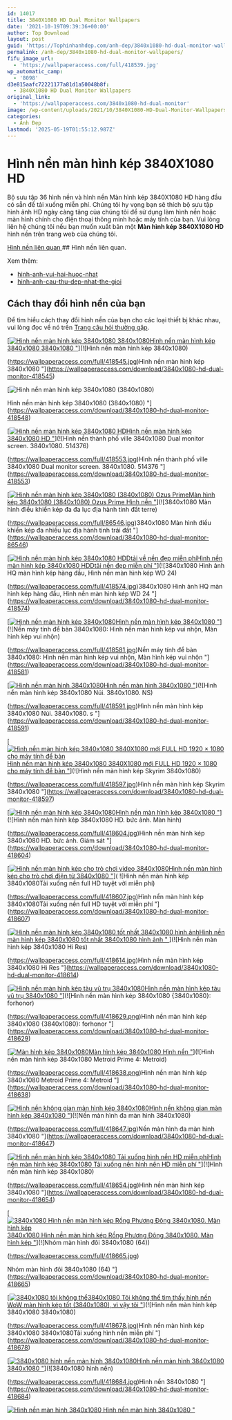 ```yaml
---
id: 14017
title: 3840X1080 HD Dual Monitor Wallpapers
date: '2021-10-19T09:39:36+00:00'
author: Top Download
layout: post
guid: 'https://Tophinhanhdep.com/anh-dep/3840x1080-hd-dual-monitor-wallpapers/'
permalink: /anh-dep/3840x1080-hd-dual-monitor-wallpapers/
fifu_image_url:
  - 'https://wallpaperaccess.com/full/418539.jpg'
wp_automatic_camp:
  - '8098'
d3e815aafc72221177a81d1a50048b8f:
  - 3840X1080 HD Dual Monitor Wallpapers
original_link:
  - 'https://wallpaperaccess.com/3840x1080-hd-dual-monitor'
image: /wp-content/uploads/2021/10/3840X1080-HD-Dual-Monitor-Wallpapers.jpg
categories:
  - Ảnh Đẹp
lastmod: '2025-05-19T01:55:12.987Z'
---
```

# Hình nền màn hình kép 3840X1080 HD

Bộ sưu tập 36 hình nền và hình nền Màn hình kép 3840X1080 HD hàng đầu có sẵn để tải xuống miễn phí. Chúng tôi hy vọng bạn sẽ thích bộ sưu tập hình ảnh HD ngày càng tăng của chúng tôi để sử dụng làm hình nền hoặc màn hình chính cho điện thoại thông minh hoặc máy tính của bạn. Vui lòng liên hệ chúng tôi nếu bạn muốn xuất bản một **Màn hình kép 3840X1080 HD** hình nền trên trang web của chúng tôi.

[Hình nền liên quan ](#related) ## Hình nền liên quan.

   
 Xem thêm:

   
- [hinh-anh-vui-hai-huoc-nhat](https://tophinhanhdep.com/anh-hai-huoc/hinh-anh-vui-hai-huoc-nhat/)
- [hinh-anh-cau-thu-dep-nhat-the-gioi](https://tophinhanhdep.com/anh-dep/hinh-anh-cau-thu-dep-nhat-the-gioi/)

## Cách thay đổi hình nền của bạn

Để tìm hiểu cách thay đổi hình nền của bạn cho các loại thiết bị khác nhau, vui lòng đọc về nó trên [Trang câu hỏi thường gặp](https://tophinhanhdep.com/faq/).

  
[[![Hình nền màn hình kép 3840x1080 3840x1080](https://wallpaperaccess.com/full/418539.jpg)Hình nền màn hình kép 3840x1080 3840x1080 "](https://wallpaperaccess.com/download/3840x1080-hd-dual-monitor-418539)](![Hình nền màn hình kép 3840x1080)

(https://wallpaperaccess.com/full/418545.jpg)Hình nền màn hình kép 3840x1080 "](https://wallpaperaccess.com/download/3840x1080-hd-dual-monitor-418545)

[![Hình nền màn hình kép 3840x1080 (3840x1080)](https://wallpaperaccess.com/full/418548.jpg)

Hình nền màn hình kép 3840x1080 (3840x1080) "](https://wallpaperaccess.com/download/3840x1080-hd-dual-monitor-418548)

[[![Hình nền màn hình kép 3840x1080 HD](https://wallpaperaccess.com/full/211296.jpg)Hình nền màn hình kép 3840x1080 HD "](https://wallpaperaccess.com/download/3840x1080-hd-dual-monitor-211296)](![Hình nền thành phố ville 3840x1080 Dual monitor screen.  3840x1080.  514376)

(https://wallpaperaccess.com/full/418553.jpg)Hình nền thành phố ville 3840x1080 Dual monitor screen. 3840x1080. 514376 "](https://wallpaperaccess.com/download/3840x1080-hd-dual-monitor-418553)

[[![Hình nền màn hình kép 3840x1080 (3840x1080) Ozus Prime](https://wallpaperaccess.com/full/418560.jpg)Màn hình kép 3840x1080 (3840x1080) Ozus Prime Hình nền "](https://wallpaperaccess.com/download/3840x1080-hd-dual-monitor-418560)](![3840x1080 Màn hình điều khiển kép đa đa lục địa hành tinh đất terre)

(https://wallpaperaccess.com/full/86546.jpg)3840x1080 Màn hình điều khiển kép đa nhiều lục địa hành tinh trái đất "](https://wallpaperaccess.com/download/3840x1080-hd-dual-monitor-86546)

[[![Hình nền màn hình kép 3840x1080 HDDtải về nền đẹp miễn phí](https://wallpaperaccess.com/full/418564.jpg)Hình nền màn hình kép 3840x1080 HDDtải nền đẹp miễn phí "](https://wallpaperaccess.com/download/3840x1080-hd-dual-monitor-418564)](![3840x1080 Hình ảnh HQ màn hình kép hàng đầu, Hình nền màn hình kép WD 24)

(https://wallpaperaccess.com/full/418574.jpg)3840x1080 Hình ảnh HQ màn hình kép hàng đầu, Hình nền màn hình kép WD 24 "](https://wallpaperaccess.com/download/3840x1080-hd-dual-monitor-418574)

[[![Hình nền màn hình kép 3840x1080](https://wallpaperaccess.com/full/150157.jpg)Hình nền màn hình kép 3840x1080 "](https://wallpaperaccess.com/download/3840x1080-hd-dual-monitor-150157)](![Nền máy tính để bàn 3840x1080: Hình nền màn hình kép vui nhộn, Màn hình kép vui nhộn)

(https://wallpaperaccess.com/full/418581.jpg)Nền máy tính để bàn 3840x1080: Hình nền màn hình kép vui nhộn, Màn hình kép vui nhộn "](https://wallpaperaccess.com/download/3840x1080-hd-dual-monitor-418581)

[[![Hình nền màn hình 3840x1080](https://wallpaperaccess.com/full/418585.jpg)Hình nền màn hình 3840x1080 "](https://wallpaperaccess.com/download/3840x1080-hd-dual-monitor-418585)](![Hình nền màn hình kép 3840x1080 Núi.  3840x1080.  NS)

(https://wallpaperaccess.com/full/418591.jpg)Hình nền màn hình kép 3840x1080 Núi. 3840x1080. s "](https://wallpaperaccess.com/download/3840x1080-hd-dual-monitor-418591)

[[![Hình nền màn hình kép 3840x1080 3840X1080 mới FULL HD 1920 × 1080 cho máy tính để bàn](https://wallpaperaccess.com/full/418595.jpg)Hình nền màn hình kép 3840x1080 3840X1080 mới FULL HD 1920 × 1080 cho máy tính để bàn "](https://wallpaperaccess.com/download/3840x1080-hd-dual-monitor-418595)](![Hình nền màn hình kép Skyrim 3840x1080)

(https://wallpaperaccess.com/full/418597.jpg)Hình nền màn hình kép Skyrim 3840x1080 "](https://wallpaperaccess.com/download/3840x1080-hd-dual-monitor-418597)

[[![Hình nền màn hình kép 3840x1080](https://wallpaperaccess.com/full/211291.jpg)Hình nền màn hình kép 3840x1080 "](https://wallpaperaccess.com/download/3840x1080-hd-dual-monitor-211291)](![Hình nền màn hình kép 3840x1080 HD.  bức ảnh.  Màn hình)

(https://wallpaperaccess.com/full/418604.jpg)Hình nền màn hình kép 3840x1080 HD. bức ảnh. Giám sát "](https://wallpaperaccess.com/download/3840x1080-hd-dual-monitor-418604)

[[![Hình nền màn hình kép cho trò chơi video 3840x1080](https://wallpaperaccess.com/full/324420.jpg)Hình nền màn hình kép cho trò chơi điện tử 3840x1080 "](https://wallpaperaccess.com/download/3840x1080-hd-dual-monitor-324420)]( ![Hình nền màn hình kép 3840x1080Tải xuống nền full HD tuyệt vời miễn phí)

(https://wallpaperaccess.com/full/418607.jpg)Hình nền màn hình kép 3840x1080Tải xuống nền full HD tuyệt vời miễn phí "](https://wallpaperaccess.com/download/3840x1080-hd-dual-monitor-418607)

[[![Hình nền màn hình kép 3840x1080 tốt nhất 3840x1080 hình ảnh](https://wallpaperaccess.com/full/144097.jpg)Hình nền màn hình kép 3840x1080 tốt nhất 3840x1080 hình ảnh " ](https://wallpaperaccess.com/download/3840x1080-hd-dual-monitor-144097)](![Hình nền màn hình kép 3840x1080 Hi Res)

(https://wallpaperaccess.com/full/418614.jpg)Hình nền màn hình kép 3840x1080 Hi Res "](https://wallpaperaccess.com/download/3840x1080-hd-dual-monitor-418614)

[[![Hình nền màn hình kép tàu vũ trụ 3840x1080](https://wallpaperaccess.com/full/418619.jpg)Hình nền màn hình kép tàu vũ trụ 3840x1080 "](https://wallpaperaccess.com/download/3840x1080-hd-dual-monitor-418619)](![Hình nền màn hình kép 3840x1080 {3840x1080}: forhonor)

(https://wallpaperaccess.com/full/418629.png)Hình nền màn hình kép 3840x1080 {3840x1080}: forhonor "](https://wallpaperaccess.com/download/3840x1080-hd-dual-monitor-418629)

[[![Màn hình kép 3840x1080](https://wallpaperaccess.com/full/418636.jpg)Màn hình kép 3840x1080 Hình nền "](https://wallpaperaccess.com/download/3840x1080-hd-dual-monitor-418636)](![Hình nền màn hình kép 3840x1080 Metroid Prime 4: Metroid)

(https://wallpaperaccess.com/full/418638.png)Hình nền màn hình kép 3840x1080 Metroid Prime 4: Metroid "](https://wallpaperaccess.com/download/3840x1080-hd-dual-monitor-418638)

[[![Hình nền không gian màn hình kép 3840x1080](https://wallpaperaccess.com/full/418645.jpg)Hình nền không gian màn hình kép 3840x1080 "](https://wallpaperaccess.com/download/3840x1080-hd-dual-monitor-418645)](![Nền màn hình đa màn hình 3840x1080)

(https://wallpaperaccess.com/full/418647.jpg)Nền màn hình đa màn hình 3840x1080 "](https://wallpaperaccess.com/download/3840x1080-hd-dual-monitor-418647)

[[![Hình nền màn hình kép 3840x1080 Tải xuống hình nền HD miễn phí](https://wallpaperaccess.com/full/418652.jpg)Hình nền màn hình kép 3840x1080 Tải xuống nền hình nền HD miễn phí "](https://wallpaperaccess.com/download/3840x1080-hd-dual-monitor-418652)](![Hình nền màn hình kép 3840x1080)

(https://wallpaperaccess.com/full/418654.jpg)Hình nền màn hình kép 3840x1080 "](https://wallpaperaccess.com/download/3840x1080-hd-dual-monitor-418654)

[[![3840x1080 Hình nền màn hình kép Rồng Phương Đông 3840x1080.  Màn hình kép](https://wallpaperaccess.com/full/418663.jpg)3840x1080 Hình nền màn hình kép Rồng Phương Đông 3840x1080. Màn hình kép "](https://wallpaperaccess.com/download/3840x1080-hd-dual-monitor-418663)](![Nhóm màn hình đôi 3840x1080 (64))

(https://wallpaperaccess.com/full/418665.jpg)

Nhóm màn hình đôi 3840x1080 (64) "](https://wallpaperaccess.com/download/3840x1080-hd-dual-monitor-418665)

[[![3840x1080 tôi không thể](https://wallpaperaccess.com/full/211320.jpg)3840x1080 Tôi không thể tìm thấy hình nền WoW màn hình kép tốt (3840x1080), vì vậy tôi "](https://wallpaperaccess.com/download/3840x1080-hd-dual-monitor-211320)](![Hình nền màn hình kép 3840x1080 3840x1080)

(https://wallpaperaccess.com/full/418678.jpg)Hình nền màn hình kép 3840x1080 3840x1080Tải xuống hình nền miễn phí "](https://wallpaperaccess.com/download/3840x1080-hd-dual-monitor-418678)

[[![3840x1080 hình nền màn hình 3840x1080](https://wallpaperaccess.com/full/418682.jpg)Hình nền màn hình 3840x1080 3840x1080 "](https://wallpaperaccess.com/download/3840x1080-hd-dual-monitor-418682)](![3840x1080 hình nền)

(https://wallpaperaccess.com/full/418684.jpg)Hình nền 3840x1080 "](https://wallpaperaccess.com/download/3840x1080-hd-dual-monitor-418684)

[![Hình nền màn hình 3840x1080](https://wallpaperaccess.com/full/418691.jpg) Hình nền màn hình 3840x1080 "](https://wallpaperaccess.com/download/3840x1080-hd-dual-monitor-418691)
